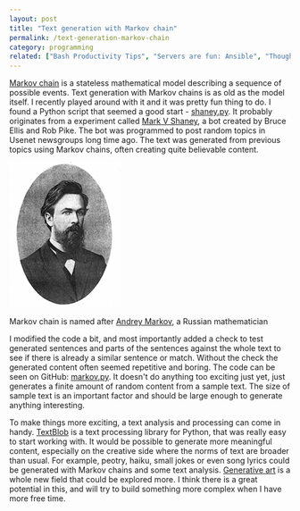 ```yaml
---
layout: post
title: "Text generation with Markov chain"
permalink: /text-generation-markov-chain
category: programming
related: ["Bash Productivity Tips", "Servers are fun: Ansible", "Thought-provoking TED talks"]
---
```


[Markov chain](http://en.wikipedia.org/wiki/Markov_chain) is a stateless mathematical model describing a sequence of possible events. Text generation with Markov chains is as old as the model itself. I recently played around with it and it was pretty fun thing to do. I found a Python script that seemed a good start - [shaney.py](http://www.strout.net/info/coding/python/shaney.py). It probably originates from a experiment called [Mark V Shaney](http://en.wikipedia.org/wiki/Mark_V_Shaney), a bot created by Bruce Ellis and Rob Pike. The bot was programmed to post random topics in Usenet newsgroups long time ago. The text was generated from previous topics using Markov chains, often creating quite believable content. 

<img style="margin:auto;" src="/images/blog/Andrei_Markov.jpg" alt="Andrey Markov">

<p class="caption">Markov chain is named after <a href="http://en.wikipedia.org/wiki/Andrey_Markov">Andrey Markov</a>, a Russian mathematician</p>

I modified the code a bit, and most importantly added a check to test generated sentences and parts of the sentences against the whole text to see if there is already a similar sentence or match. Without the check the generated content often seemed repetitive and boring. The code can be seen on GitHub: [markov.py](https://gist.github.com/lauris/3a4cbfa7b156555dd4b0). It doesn't do anything too exciting just yet, just generates a finite amount of random content from a sample text. The size of sample text is an important factor and should be large enough to generate anything interesting. 

To make things more exciting, a text analysis and processing can come in handy. [TextBlob](http://textblob.readthedocs.org/en/dev/#) is a text processing library for Python, that was really easy to start working with. It would be possible to generate more meaningful content, especially on the creative side where the norms of text are broader than usual. For example, peotry, haiku, small jokes or even song lyrics could be generated with Markov chains and some text analysis. [Generative art](http://en.wikipedia.org/wiki/Generative_art) is a whole new field that could be explored more. I think there is a great potential in this, and will try to build something more complex when I have more free time. 